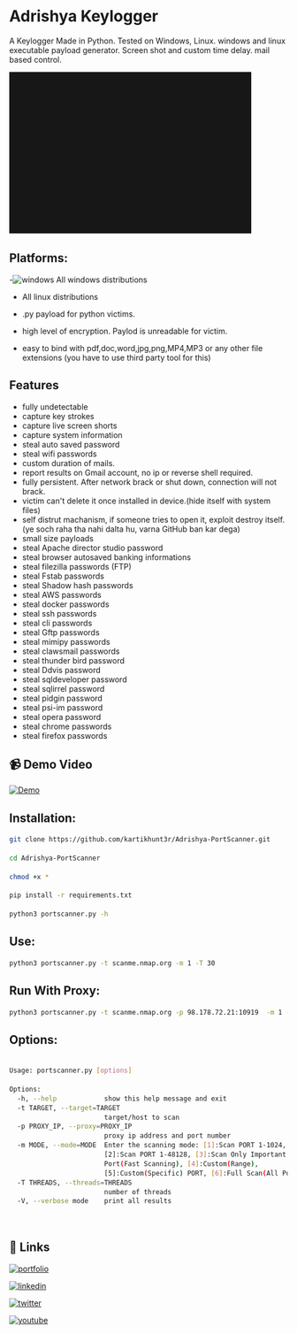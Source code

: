 # Adrishya Keylogger
A Keylogger Made in Python. 
Tested on Windows, Linux. 
windows and linux executable payload generator. 
Screen shot and custom time delay. mail based control.

![Logo](https://github.com/kartikhunt3r/MacChanger/blob/main/logo.gif)



## Platforms:

-![windows](https://img.shields.io/badge/Windows-0078D6?style=for-the-badge&logo=windows&logoColor=white) All windows distributions

- All linux distributions

- .py payload for python victims.

- high level of encryption. Paylod is unreadable for victim.

- easy to bind with pdf,doc,word,jpg,png,MP4,MP3 or any other file extensions (you have to use third party tool for this)


## Features

- fully undetectable
- capture key strokes
- capture live screen shorts 
- capture system information
- steal auto saved password
- steal wifi passwords
- custom duration of mails.
- report results on Gmail account, no ip or reverse shell required.
- fully persistent. After network brack or shut down, connection will not brack.
- victim can't delete it once installed in device.(hide itself with system files)
- self distrut machanism, if someone tries to open it, exploit destroy itself.(ye soch raha tha nahi dalta hu, varna GitHub ban kar dega)
- small size payloads
- steal Apache director studio password
- steal browser autosaved banking informations
- steal filezilla passwords (FTP)
- steal Fstab passwords
- steal Shadow hash passwords
- steal AWS passwords
- steal docker passwords
- steal ssh passwords
- steal cli passwords
- steal Gftp passwords
- steal mimipy passwords
- steal clawsmail passwords
- steal thunder bird password
- steal Ddvis password
- steal sqldeveloper password
- steal sqlirrel password
- steal pidgin password
- steal psi-im password
- steal opera password
- steal chrome passwords
- steal firefox passwords


## 📹 Demo Video

[![Demo](https://img.youtube.com/vi/weVOMSwKaGU/0.jpg)](https://youtu.be/weVOMSwKaGU)



## Installation:


```bash
git clone https://github.com/kartikhunt3r/Adrishya-PortScanner.git

cd Adrishya-PortScanner

chmod +x *

pip install -r requirements.txt

python3 portscanner.py -h
```


## Use:


```bash
python3 portscanner.py -t scanme.nmap.org -m 1 -T 30      

```


## Run With Proxy:


```bash
python3 portscanner.py -t scanme.nmap.org -p 98.178.72.21:10919  -m 1 -T 30
```


## Options:


```bash

Usage: portscanner.py [options]

Options:
  -h, --help            show this help message and exit
  -t TARGET, --target=TARGET
                        target/host to scan
  -p PROXY_IP, --proxy=PROXY_IP
                        proxy ip address and port number
  -m MODE, --mode=MODE  Enter the scanning mode: [1]:Scan PORT 1-1024,
                        [2]:Scan PORT 1-48128, [3]:Scan Only Important
                        Port(Fast Scanning), [4]:Custom(Range),
                        [5]:Custom(Specific) PORT, [6]:Full Scan(All Ports)
  -T THREADS, --threads=THREADS
                        number of threads
  -V, --verbose mode    print all results
  
    
```


## 🔗 Links
[![portfolio](https://img.shields.io/badge/my_portfolio-000?style=for-the-badge&logo=ko-fi&logoColor=white)](https://kartiksavaliya.tech/)

[![linkedin](https://img.shields.io/badge/linkedin-0A66C2?style=for-the-badge&logo=linkedin&logoColor=white)](https://in.linkedin.com/in/kartikhunt3r)

[![twitter](https://img.shields.io/badge/twitter-1DA1F2?style=for-the-badge&logo=twitter&logoColor=white)](https://twitter.com/kartikhunt3r)

[![youtube](https://img.shields.io/badge/YouTube-FF0000?style=for-the-badge&logo=youtube&logoColor=white)](https://www.youtube.com/channel/UCqUKMBA2UPqKOYbSa9FnC-Q)
















